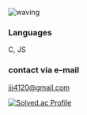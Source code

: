 ![waving](https://capsule-render.vercel.app/api?type=waving&height=200&text=nmmn&fontAlign=70&fontAlignY=40&color=gradient)

### Languages
C, JS

### contact via e-mail
jjj4120@gmail.com

[![Solved.ac Profile](http://mazassumnida.wtf/api/v2/generate_badge?boj=nmmn100)](https://solved.ac/nmmn100/)
